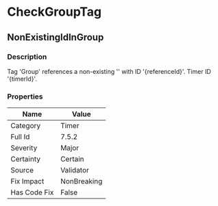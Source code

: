 ﻿---  
uid: Validator_7_5_2  
---

# CheckGroupTag

## NonExistingIdInGroup

### Description

Tag 'Group' references a non\-existing '' with ID '{referenceId}'. Timer ID '{timerId}'.

### Properties

| Name         | Value       |
| ------------ | ----------- |
| Category     | Timer       |
| Full Id      | 7.5.2       |
| Severity     | Major       |
| Certainty    | Certain     |
| Source       | Validator   |
| Fix Impact   | NonBreaking |
| Has Code Fix | False       |
